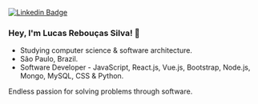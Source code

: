 
[![Linkedin Badge](https://img.shields.io/badge/-LinkedIn-blue?style=flat&logo=Linkedin&logoColor=white&link=https://)](https://www.linkedin.com/in/lucas-reboucas-silva/)

### Hey, I'm Lucas Rebouças Silva! 👋

- Studying computer science & software architecture.
- São Paulo, Brazil.
- Software Developer - JavaScript, React.js, Vue.js, Bootstrap, Node.js, Mongo, MySQL, CSS & Python.

Endless passion for solving problems through software.
